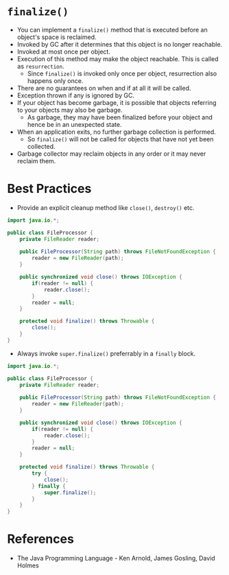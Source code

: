 # `finalize()`
* You can implement a `finalize()` method that is executed before an object's space is reclaimed.
* Invoked by GC after it determines that this object is no longer reachable.
* Invoked at most once per object.
* Execution of this method may make the object reachable. This is called as `resurrection`.
	* Since `finalize()` is invoked only once per object, resurrection also happens only once.
* There are no guarantees on when and if at all it will be called.
* Exception thrown if any is ignored by GC.
* If your object has become garbage, it is possible that objects referring to your objects may also be garbage. 
	* As garbage, they may have been finalized before your object and hence be in an unexpected state.
* When an application exits, no further garbage collection is performed.
	* So `finalize()` will not be called for objects that have not yet been collected.
* Garbage collector may reclaim objects in any order or it may never reclaim them.
# Best Practices
* Provide an explicit cleanup method like `close()`, `destroy()` etc.
```java
import java.io.*;

public class FileProcessor {
	private FileReader reader;
	
	public FileProcessor(String path) throws FileNotFoundException {
		reader = new FileReader(path);
	}

	public synchronized void close() throws IOException {
		if(reader != null) {
			reader.close();
		}
		reader = null;
	}

	protected void finalize() throws Throwable {
		close();
	}
}
```
* Always invoke `super.finalize()` preferrably in a `finally` block.
```java
import java.io.*;

public class FileProcessor {
	private FileReader reader;
	
	public FileProcessor(String path) throws FileNotFoundException {
		reader = new FileReader(path);
	}

	public synchronized void close() throws IOException {
		if(reader != null) {
			reader.close();
		}
		reader = null;
	}

	protected void finalize() throws Throwable {
		try {
			close();
		} finally {
			super.finalize();
		}
	}
}
```
# References
* The Java Programming Language - Ken Arnold, James Gosling, David Holmes
